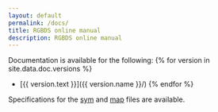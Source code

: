 ```yaml
---
layout: default
permalink: /docs/
title: RGBDS online manual
description: RGBDS online manual
---
```


Documentation is available for the following:
{% for version in site.data.doc.versions %}
- [{{ version.text }}]({{ version.name }}/)
{% endfor %}

Specifications for the [sym](/docs/sym) and [map](/docs/map) files are available.
